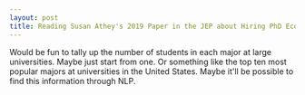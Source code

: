 ```yaml
---
layout: post
title: Reading Susan Athey's 2019 Paper in the JEP about Hiring PhD Economists
---
```


Would be fun to tally up the number of students in each major at large universities. Maybe just start from one. Or something like the top ten most popular majors at universities in the United States. Maybe it'll be possible to find this information through NLP.
